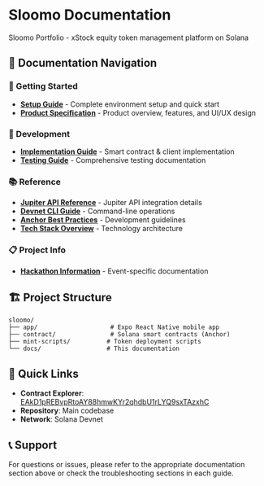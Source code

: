 # Sloomo Documentation

Sloomo Portfolio - xStock equity token management platform on Solana

## 📖 Documentation Navigation

### 🚀 Getting Started
- **[Setup Guide](setup-guide.md)** - Complete environment setup and quick start
- **[Product Specification](product-specification.md)** - Product overview, features, and UI/UX design

### 🔧 Development
- **[Implementation Guide](implementation-guide.md)** - Smart contract & client implementation
- **[Testing Guide](testing-complete-guide.md)** - Comprehensive testing documentation

### 📚 Reference
- **[Jupiter API Reference](api-reference/jupiter-api-rust.md)** - Jupiter API integration details
- **[Devnet CLI Guide](api-reference/devnet-cli-guide.md)** - Command-line operations
- **[Anchor Best Practices](development/anchor-rust-best-practices.md)** - Development guidelines
- **[Tech Stack Overview](development/tech-stack.md)** - Technology architecture

### 📋 Project Info
- **[Hackathon Information](project/hackathon.md)** - Event-specific documentation

## 🏗️ Project Structure

```
sloomo/
├── app/                    # Expo React Native mobile app
├── contract/               # Solana smart contracts (Anchor)
├── mint-scripts/          # Token deployment scripts
└── docs/                  # This documentation
```

## 🔗 Quick Links

- **Contract Explorer**: [EAkD1pREBvpRtoAY88hmwKYr2qhdbU1rLYQ9sxTAzxhC](https://explorer.solana.com/account/EAkD1pREBvpRtoAY88hmwKYr2qhdbU1rLYQ9sxTAzxhC?cluster=devnet)
- **Repository**: Main codebase
- **Network**: Solana Devnet

## 📞 Support

For questions or issues, please refer to the appropriate documentation section above or check the troubleshooting sections in each guide.